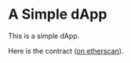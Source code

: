 # A Simple dApp

This is a simple dApp.

Here is the contract ([on etherscan](https://goerli.etherscan.io/address/0x90e4ee69e44701a234704c8574d882cfc3ec0ce5#code)).
